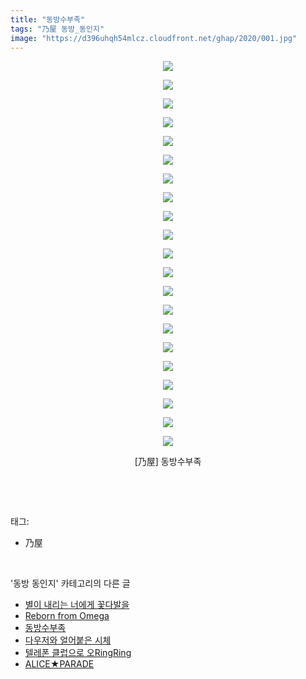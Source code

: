 ```yaml
---
title: "동방수부족"
tags: "乃屋 동방_동인지"
image: "https://d396uhqh54mlcz.cloudfront.net/ghap/2020/001.jpg"
---
```

<div class="article">
<p style="text-align: center; clear: none; float: none;"><img src="{{ site.imgserver7 }}/ghap/2020/001.jpg"/></p>
<p style="text-align: center; clear: none; float: none;"><img src="{{ site.imgserver7 }}/ghap/2020/002.jpg"/></p>
<p style="text-align: center; clear: none; float: none;"><img src="{{ site.imgserver7 }}/ghap/2020/003.jpg"/></p>
<p style="text-align: center; clear: none; float: none;"><img src="{{ site.imgserver7 }}/ghap/2020/004.jpg"/></p>
<p style="text-align: center; clear: none; float: none;"><img src="{{ site.imgserver7 }}/ghap/2020/005.jpg"/></p>
<p style="text-align: center; clear: none; float: none;"><img src="{{ site.imgserver7 }}/ghap/2020/006.jpg"/></p>
<p style="text-align: center; clear: none; float: none;"><img src="{{ site.imgserver7 }}/ghap/2020/007.jpg"/></p>
<p style="text-align: center; clear: none; float: none;"><img src="{{ site.imgserver7 }}/ghap/2020/008.jpg"/></p>
<p style="text-align: center; clear: none; float: none;"><img src="{{ site.imgserver7 }}/ghap/2020/009.jpg"/></p>
<p style="text-align: center; clear: none; float: none;"><img src="{{ site.imgserver7 }}/ghap/2020/010.jpg"/></p>
<p style="text-align: center; clear: none; float: none;"><img src="{{ site.imgserver7 }}/ghap/2020/011.jpg"/></p>
<p style="text-align: center; clear: none; float: none;"><img src="{{ site.imgserver7 }}/ghap/2020/012.jpg"/></p>
<p style="text-align: center; clear: none; float: none;"><img src="{{ site.imgserver7 }}/ghap/2020/013.jpg"/></p>
<p style="text-align: center; clear: none; float: none;"><img src="{{ site.imgserver7 }}/ghap/2020/014.jpg"/></p>
<p style="text-align: center; clear: none; float: none;"><img src="{{ site.imgserver7 }}/ghap/2020/015.jpg"/></p>
<p style="text-align: center; clear: none; float: none;"><img src="{{ site.imgserver7 }}/ghap/2020/016.jpg"/></p>
<p style="text-align: center; clear: none; float: none;"><img src="{{ site.imgserver7 }}/ghap/2020/017.jpg"/></p>
<p style="text-align: center; clear: none; float: none;"><img src="{{ site.imgserver7 }}/ghap/2020/018.jpg"/></p>
<p style="text-align: center; clear: none; float: none;"><img src="{{ site.imgserver7 }}/ghap/2020/019.jpg"/></p>
<p style="text-align: center; clear: none; float: none;"><img src="{{ site.imgserver7 }}/ghap/2020/020.jpg"/></p>
<p style="text-align: center; clear: none; float: none;"><img src="{{ site.imgserver7 }}/ghap/2020/021.jpg"/></p>
<p style="text-align: center; clear: none; float: none;">[乃屋] 동방수부족</p>
<p><br/></p>
</div><br/>
<div class="tagTrail">
<p>태그: </p>
<ul>
<li>乃屋</li>
</ul>
</div><br/>
<div class="another">
<p>'동방 동인지' 카테고리의 다른 글</p>
<ul>
<li><a href="/ghap_2022">별이 내리는 너에게 꽃다발을</a></li>
<li><a href="/ghap_2021">Reborn from Omega</a></li>
<li><a href="/ghap_2020">동방수부족</a></li>
<li><a href="/ghap_2019">다우저와 얼어붙은 시체</a></li>
<li><a href="/ghap_2018">텔레폰 클럽으로 오RingRing</a></li>
<li><a href="/ghap_2017">ALICE★PARADE</a></li>
</ul>
</div><br/>
<div class="cb_module cb_fluid">
<div class="cb_wrt cb_profile">
</div><!-- commentList close -->
</div><br/>
